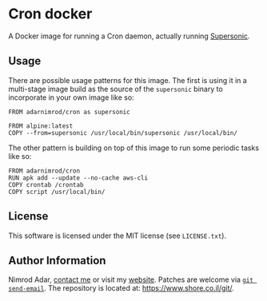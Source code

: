 # Cron docker

A Docker image for running a Cron daemon, actually running
[Supersonic](https://github.com/aptible/supercronic).

## Usage

There are possible usage patterns for this image. The first is using it in a
multi-stage image build as the source of the `supersonic` binary to incorporate
in your own image like so:

```
FROM adarnimrod/cron as supersonic

FROM alpine:latest
COPY --from=supersonic /usr/local/bin/supersonic /usr/local/bin/
```

The other pattern is building on top of this image to run some periodic tasks
like so:

```
FROM adarnimrod/cron
RUN apk add --update --no-cache aws-cli
COPY crontab /crontab
COPY script /usr/local/bin/
```

## License

This software is licensed under the MIT license (see `LICENSE.txt`).

## Author Information

Nimrod Adar, [contact me](mailto:nimrod@shore.co.il) or visit my [website](
https://www.shore.co.il/). Patches are welcome via [`git send-email`](
http://git-scm.com/book/en/v2/Git-Commands-Email). The repository is located
at: <https://www.shore.co.il/git/>.
